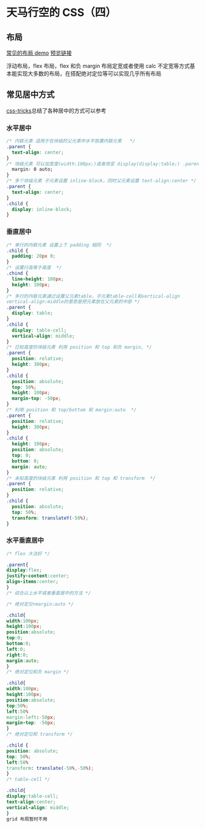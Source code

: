 # 天马行空的 CSS（四）

## 布局

[常见的布局 demo](https://github.com/whhjdi/bash_demo/tree/master/layout-demo)
[预览链接](http://whhjdi.xyz/bash_demo/layout-demo/index.html)

浮动布局，flex 布局，flex 和负 margin 布局定宽或者使用 calc 不定宽等方式基本能实现大多数的布局，在搭配绝对定位等可以实现几乎所有布局

<!--more-->

## 常见居中方式

[css-tricks](https://css-tricks.com/centering-css-complete-guide/)总结了各种居中的方式可以参考

### 水平居中

```css
/* 内联元素 适用于在块级的父元素中水平放置内联元素   */
.parent {
  text-align: center;
}
/* 块级元素 可以加宽度(width:100px;)或者改变 display(display:table;) .parent { */
  margin: 0 auto;
}
/* 多个块级元素 子元素设置 inline-block，同时父元素设置 text-align:center */
.parent {
  text-align: center;
}
.child {
  display: inline-block;
}
```

### 垂直居中

```css
/* 单行的内联元素 设置上下 padding 相同  */
.child {
  padding: 20px 0;
}
/* 设置行高等于高度  */
.chind {
  line-height: 100px;
  height: 100px;
}
/* 多行的内联元素通过设置父元素table，子元素table-cell和vertical-align
vertical-align:middle的意思是把元素放在父元素的中部 */
.parent {
  display: table;
}
.child {
  display: table-cell;
  vertical-align: middle;
}
/* 已知高度的块级元素 利用 position 和 top 和负 margin, */
.parent {
  position: relative;
  height: 300px;
}
.child {
  position: absolute;
  top: 50%;
  height: 100px;
  margin-top: -50px;
}
/* 利用 position 和 top/bottom 和 margin:auto  */
.parent {
  position: relative;
  height: 300px;
}
.child {
  height: 100px;
  position: absolute;
  top: 0;
  bottom: 0;
  margin: auto;
}
/* 未知高度的块级元素 利用 position 和 top 和 transform  */
.parent {
  position: relative;
}
.child {
  position: absolute;
  top: 50%;
  transform: translateY(-50%);
}
```

### 水平垂直居中

```css
/* flex 大法好 */

.parent{
display:flex;
justify-content:center;
align-items:center;
}
/* 综合以上水平或者垂直居中的方法 */

/* 绝对定位+margin:auto */

.child{
width:100px;
height:100px;
position:absolute;
top:0;
bottom:0;
left:0;
right:0;
margin:auto;
}
/* 绝对定位和负 margin */

.child{
width:100px;
height:100px;
position:absolute;
top:50%;
left:50%
margin-left:-50px;
margin-top: -50px;
}
/* 绝对定位和 transform */

.child {
position: absolute;
top: 50%;
left:50%
transform: translate(-50%,-50%);
}
/* table-cell */

.child{
display:table-cell;
text-align:center;
vertical-align: middle;
}
grid 布局暂时不用
```
